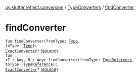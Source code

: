 [uy.klutter.reflect.conversion](../index.md) / [TypeConverters](index.md) / [findConverter](.)


# findConverter
<code>fun findConverter(fromType: [Type](http://docs.oracle.com/javase/6/docs/api/java/lang/reflect/Type.html), toType: [Type](http://docs.oracle.com/javase/6/docs/api/java/lang/reflect/Type.html)): [ExactConverter](-exact-converter/index.md)?</code> [(source)](https://github.com/kohesive/klutter/blob/master/reflect-core-jdk6/src/main/kotlin/uy/klutter/reflect/conversion/Converters.kt#L66)<br/><code>fun <T : Any, R : Any> findConverter(fromType: [TypeReference](../../uy.klutter.reflect/-type-reference/index.md)<T>, toType: [TypeReference](../../uy.klutter.reflect/-type-reference/index.md)<R>): [ExactConverter](-exact-converter/index.md)?</code> [(source)](https://github.com/kohesive/klutter/blob/master/reflect-core-jdk6/src/main/kotlin/uy/klutter/reflect/conversion/Converters.kt#L78)<br/>

